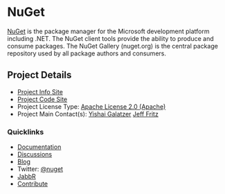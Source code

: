 # NuGet 

[NuGet](http://www.nuget.org/) is the package manager for the Microsoft development platform
including .NET. The NuGet client tools provide the ability to produce
and consume packages. The NuGet Gallery (nuget.org) is the central
package repository used by all package authors and consumers.

## Project Details

* [Project Info Site](http://www.nuget.org)
* [Project Code Site](https://github.com/nuget/home)
* Project License Type: [Apache License 2.0 (Apache)](https://github.com/nuget/home/blob/master/LICENSE.txt)
* Project Main Contact(s): [Yishai Galatzer](http://www.codeplex.com/site/users/view/yishaigalatzer) 
 [Jeff Fritz](http://www.codeplex.com/site/users/view/jfritz)

### Quicklinks

* [Documentation](http://docs.nuget.org)
* [Discussions](https://github.com/nuget/home/issues)
* [Blog](http://blog.nuget.org)
* Twitter: [@nuget](https://twitter.com/nuget)
* [JabbR](https://jabbr.net/#rooms/nuget)
* [Contribute](http://docs.nuget.org/contribute/contributing-to-NuGet)
